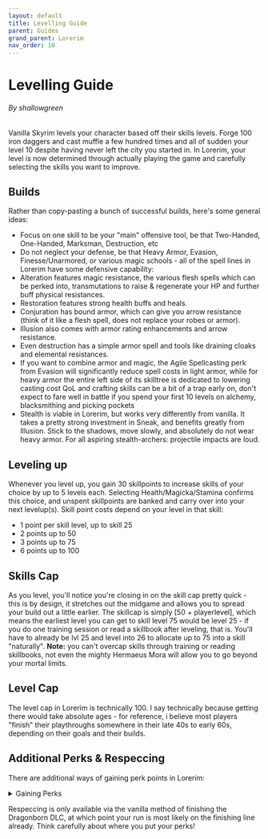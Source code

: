 ```yaml
---
layout: default
title: Levelling Guide
parent: Guides
grand_parent: Lorerim
nav_order: 10
---
```

# Levelling Guide
###### By shallowgreen
Vanilla Skyrim levels your character based off their skills levels. Forge 100 iron daggers and cast muffle a few hundred times and all of sudden your level 10 despite having never left the city you started in. In Lorerim, your level is now determined through actually playing the game and carefully selecting the skills you want to improve.

## Builds
Rather than copy-pasting a bunch of successful builds, here's some general ideas:
- Focus on one skill to be your "main" offensive tool, be that Two-Handed, One-Handed, Marksman, Destruction, etc
- Do not neglect your defense, be that Heavy Armor, Evasion, Finesse/Unarmored, or various magic schools -  all of the spell lines in Lorerim have some defensive capability:
- Alteration features magic resistance, the various flesh spells which can be perked into, transmutations to raise & regenerate your HP and further buff physical resistances. 
- Restoration features strong health buffs and heals.
- Conjuration has bound armor, which can give you arrow resistance (think of it like a flesh spell, does not replace your robes or armor).
- Illusion also comes with armor rating enhancements and arrow resistance.
- Even destruction has a simple armor spell and tools like draining cloaks and elemental resistances. 
- If you want to combine armor and magic, the Agile Spellcasting perk from Evasion will significantly reduce spell costs in light armor, while for heavy armor the entire left side of its skilltree is dedicated to lowering casting cost
QoL and crafting skills can be a bit of a trap early on, don't expect to fare well in battle if you spend your first 10 levels on alchemy, blacksmithing and picking pockets
- Stealth is viable in Lorerim, but works very differently from vanilla. It takes a pretty strong investment in Sneak, and benefits greatly from Illusion. Stick to the shadows, move slowly, and absolutely do not wear heavy armor. For all aspiring stealth-archers: projectile impacts are loud.

## Leveling up
Whenever you level up, you gain 30 skillpoints to increase skills of your choice by up to 5 levels each. Selecting Health/Magicka/Stamina confirms this choice, and unspent skillpoints are banked and carry over into your next levelup(s). Skill point costs depend on your level in that skill: 
- 1 point per skill level, up to skill 25
- 2 points up to 50
- 3 points up to 75
- 6 points up to 100

## Skills Cap
As you level, you'll notice you're closing in on the skill cap pretty quick - this is by design, it stretches out the midgame and allows you to spread your build out a little earlier. The skillcap is simply [50 + playerlevel], which means the earliest level you can get to skill level 75 would be level 25 - if you do one training session or read a skillbook after leveling, that is. 
You'll have to already be lvl 25 and level into 26 to allocate up to 75 into a skill "naturally". 
**Note:** you can't overcap skills through training or reading skillbooks, not even the mighty Hermaeus Mora will allow you to go beyond your mortal limits.

## Level Cap
The level cap in Lorerim is technically 100. I say technically because getting there would take absolute ages - for reference, i believe most players "finish" their playthroughs somewhere in their late 40s to early 60s, depending on their goals and their builds.

## Additional Perks & Respeccing
There are additional ways of gaining perk points in Lorerim:
<details>
  <summary>Gaining Perks</summary>
  Clavicus Vile worship <b>OR</b> Obtaining the Oghma Infinium will give you 7 perk points, plus your choice of +200 H/M/S
</details>

Respeccing is only available via the vanilla method of finishing the Dragonborn DLC, at which point your run is most likely on the finishing line already. Think carefully about where you put your perks! 